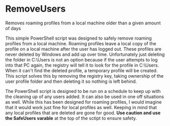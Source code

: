 # RemoveUsers
Removes roaming profiles from a local machine older than a given amount of days

This simple PowerShell script was designed to safely remove roaming profiles from a local machine. Roaming profiles leave a local copy of the profile on a local machine after the user has logged out.
These profiles are never deleted by Windows and add up over time. Unfortunately just deleting the folder in C:\Users is not an option because if the user attempts to log into that PC again, the registry will
tell it to look for the profile in C:\Users. When it can't find the deleted profile, a temporary profile will be created. This script solves this by removing the registry key, taking ownership of the user
profile folder and then deleting it so nothing is left behind.

The PowerShell script is designed to be run on a schedule to keep up with the cleaning up of any users added. It can also be used in one off situations as well. While this has been designed for roaming profiles,
I would imagine that it would work just fine for local profiles as well. Keeping in mind that any local profiles that are deleted are gone for good. <b>Use caution and use the SafeUsers varable</b> at the top of the sctipt to
ensure safety.
